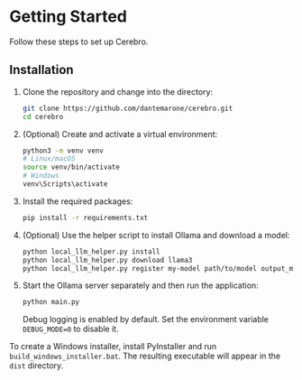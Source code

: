 # Getting Started

Follow these steps to set up Cerebro.

## Installation

1. Clone the repository and change into the directory:
   ```bash
   git clone https://github.com/dantemarone/cerebro.git
   cd cerebro
   ```
2. (Optional) Create and activate a virtual environment:
   ```bash
   python3 -m venv venv
   # Linux/macOS
   source venv/bin/activate
   # Windows
   venv\Scripts\activate
   ```
3. Install the required packages:
   ```bash
   pip install -r requirements.txt
   ```
4. (Optional) Use the helper script to install Ollama and download a model:
   ```bash
   python local_llm_helper.py install
   python local_llm_helper.py download llama3
   python local_llm_helper.py register my-model path/to/model output_models
   ```
5. Start the Ollama server separately and then run the application:
   ```bash
   python main.py
   ```
   Debug logging is enabled by default. Set the environment variable `DEBUG_MODE=0` to disable it.

To create a Windows installer, install PyInstaller and run `build_windows_installer.bat`. The resulting executable will appear in the `dist` directory.
